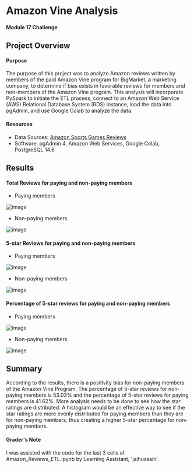 # Amazon Vine Analysis
#### Module 17 Challenge

## Project Overview
#### Purpose
The purpose of this project was to analyze Amazon reviews written by members of the paid Amazon Vine program for BigMarket, a marketing company, to determine if bias exists in favorable reviews for members and non-members of the Amazon Vine program.  This analysis will incorporate PySpark to initiate the ETL process, connect to an Amazon Web Service (AWS) Relational Database System (RDS) instance, load the data into pgAdmin, and use Google Colab to analyze the data.

#### Resources
+ Data Sources: [Amazon Sports Games Reviews](https://s3.amazonaws.com/amazon-reviews-pds/tsv/index.txt)
+ Software: pgAdmin 4, Amazon Web Services, Google Colab, PostgreSQL 14.6

## Results
#### Total Reviews for paying and non-paying members
+ Paying members

![image](https://user-images.githubusercontent.com/113741694/231605150-8fc0c3ef-e640-4bac-9d70-6028eca957d1.png)

+ Non-paying members

![image](https://user-images.githubusercontent.com/113741694/231605233-b8e33df4-6110-447d-bc39-fb0f9dc85983.png)

#### 5-star Reviews for paying and non-paying members
+ Paying members

![image](https://user-images.githubusercontent.com/113741694/231605456-d05133f6-4077-472a-93b1-7ed1d2738d8c.png)

+ Non-paying members

![image](https://user-images.githubusercontent.com/113741694/231605507-3f609b1f-7e44-4d8f-a597-b4fe16c85939.png)

#### Percentage of 5-star reviews for paying and non-paying members

+ Paying members

![image](https://user-images.githubusercontent.com/113741694/231605679-e235adc1-5e60-4a83-b468-f7a27e72d3e7.png)

+ Non-paying members

![image](https://user-images.githubusercontent.com/113741694/231605814-ed7a0666-ffcf-4645-a230-1bedf6d36753.png)

## Summary
According to the results, there is a positivity bias for non-paying members of the Amazon Vine Program.  The percentage of 5-star reviews for non-paying members is 53.03% and the percentage of 5-star reviews for paying members is 41.62%.  More analysis needs to be done to see how the star ratings are distributed.  A histogram would be an effective way to see if the star ratings are more evenly distributed for paying members than they are for non-paying members, thus creating a higher 5-star percentage for non-paying members.


#### Grader's Note
I was assisted with the code for the last 3 cells of Amazon_Reviews_ETL.ipynb by Learning Assistant, 'jalhussain'.  

